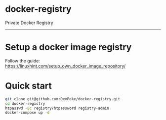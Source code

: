# docker-registry

Private Docker Registry

---

# Setup a docker image registry

Follow the guide: https://linuxhint.com/setup_own_docker_image_repository/

# Quick start

```bash
git clone git@github.com:DevPoke/docker-registry.git
cd docker-registry
htpasswd -Bc registry/htpassword registry-admin
docker-compose up -d
```

